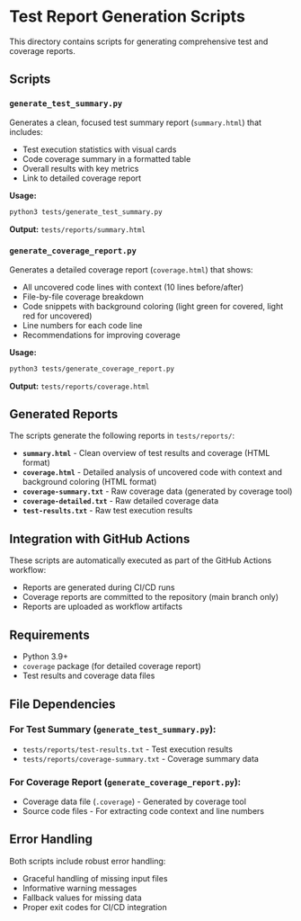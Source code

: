 # Test Report Generation Scripts

This directory contains scripts for generating comprehensive test and coverage reports.

## Scripts

### `generate_test_summary.py`
Generates a clean, focused test summary report (`summary.html`) that includes:
- Test execution statistics with visual cards
- Code coverage summary in a formatted table
- Overall results with key metrics
- Link to detailed coverage report

**Usage:**
```bash
python3 tests/generate_test_summary.py
```

**Output:** `tests/reports/summary.html`

### `generate_coverage_report.py`
Generates a detailed coverage report (`coverage.html`) that shows:
- All uncovered code lines with context (10 lines before/after)
- File-by-file coverage breakdown
- Code snippets with background coloring (light green for covered, light red for uncovered)
- Line numbers for each code line
- Recommendations for improving coverage

**Usage:**
```bash
python3 tests/generate_coverage_report.py
```

**Output:** `tests/reports/coverage.html`

## Generated Reports

The scripts generate the following reports in `tests/reports/`:

- **`summary.html`** - Clean overview of test results and coverage (HTML format)
- **`coverage.html`** - Detailed analysis of uncovered code with context and background coloring (HTML format)
- **`coverage-summary.txt`** - Raw coverage data (generated by coverage tool)
- **`coverage-detailed.txt`** - Raw detailed coverage data
- **`test-results.txt`** - Raw test execution results

## Integration with GitHub Actions

These scripts are automatically executed as part of the GitHub Actions workflow:
- Reports are generated during CI/CD runs
- Coverage reports are committed to the repository (main branch only)
- Reports are uploaded as workflow artifacts

## Requirements

- Python 3.9+
- `coverage` package (for detailed coverage report)
- Test results and coverage data files

## File Dependencies

### For Test Summary (`generate_test_summary.py`):
- `tests/reports/test-results.txt` - Test execution results
- `tests/reports/coverage-summary.txt` - Coverage summary data

### For Coverage Report (`generate_coverage_report.py`):
- Coverage data file (`.coverage`) - Generated by coverage tool
- Source code files - For extracting code context and line numbers

## Error Handling

Both scripts include robust error handling:
- Graceful handling of missing input files
- Informative warning messages
- Fallback values for missing data
- Proper exit codes for CI/CD integration